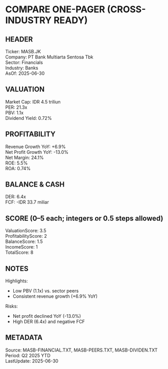 # COMPARE ONE-PAGER (CROSS-INDUSTRY READY)

## HEADER
Ticker: MASB.JK  
Company: PT Bank Multiarta Sentosa Tbk  
Sector: Financials  
Industry: Banks  
AsOf: 2025-06-30

## VALUATION
Market Cap: IDR 4.5 triliun  
PER: 21.3x  
PBV: 1.1x  
Dividend Yield: 0.72%

## PROFITABILITY
Revenue Growth YoY: +6.9%  
Net Profit Growth YoY: -13.0%  
Net Margin: 24.1%  
ROE: 5.5%  
ROA: 0.74%

## BALANCE & CASH
DER: 6.4x  
FCF: -IDR 33.7 miliar

## SCORE (0–5 each; integers or 0.5 steps allowed)
ValuationScore: 3.5  
ProfitabilityScore: 2  
BalanceScore: 1.5  
IncomeScore: 1  
TotalScore: 8

## NOTES
Highlights:
- Low PBV (1.1x) vs. sector peers
- Consistent revenue growth (+6.9% YoY)

Risks:
- Net profit declined YoY (-13.0%)
- High DER (6.4x) and negative FCF

## METADATA
Source: MASB-FINANCIAL.TXT, MASB-PEERS.TXT, MASB-DIVIDEN.TXT  
Period: Q2 2025 YTD  
LastUpdate: 2025-06-30